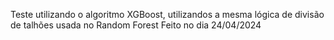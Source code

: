 Teste utilizando o algoritmo XGBoost, utilizandos a mesma  lógica de divisão de talhões usada no Random Forest
Feito no dia 24/04/2024
